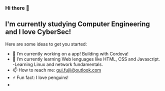 ### Hi there 👋

## I'm currently studying Computer Engineering and I love CyberSec!

Here are some ideas to get you started:

- 🔭 I’m currently working on a app! Building with Cordova!
- 🌱 I’m currently learning Web lenguages like HTML, CSS and Javascript. 
  -Learning Linux and network fundamentals.
- 📫 How to reach me: gui.fujii@outlook.com
- ⚡ Fun fact: I love penguins!
-
